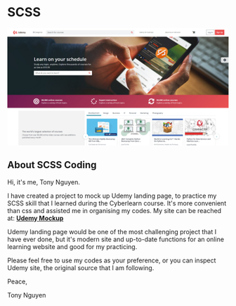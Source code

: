 # SCSS

![main](https://raw.githubusercontent.com/tony-sn/udemyMockup/main/img/UdemyMockupThumbnail.png)

## About SCSS Coding

Hi, it's me, Tony Nguyen.

I have created a project to mock up Udemy landing page, to practice my SCSS skill that I learned during the Cyberlearn course. It's more convenient than css and assisted me in organising my codes. My site can be reached at: [**Udemy Mockup**](https://tonysn.com/portfolio/udemyMockup/udemy.html)

Udemy landing page would be one of the most challenging project that I have ever done, but it's modern site and up-to-date functions for an online learning website and good for my practicing.

Please feel free to use my codes as your preference, or you can inspect Udemy site, the original source that I am following.

Peace,

Tony Nguyen
